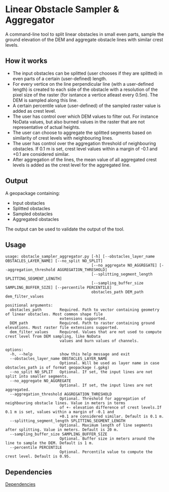 # Linear Obstacle Sampler & Aggregator
A command-line tool to split linear obstacles in small even parts, sample the ground elevation of the DEM and aggregate obstacle lines with similar crest levels.

## How it works
* The input obstacles can be splitted (user chooses if they are splitted) in even parts of a certain (user-defined) length.
* For every vertice on the line perpendicular line (with a user-defined length) is created to each side of the obstacle with a resolution of the pixel size of the raster (for isntance a vertice atleast every 0.5m). The DEM is sampled along this line.
* A certain percentile value (user-defined) of the sampled raster value is added as crest level.
* The user has control over which DEM values to filter out. For instance NoData values, but also burned values in the raster that are not representative of actual heights.
* The user can choose to aggregate the splitted segments based on similarity of crest levels with neighbouring lines.
* The user has control over the aggregation threshold of neighbouring obstacles. If 0.1 m is set, crest level values within a margin of -0.1 and +0.1 are considered similar.
* After aggregation of the lines, the mean value of all aggregated crest levels is added as the crest level for the aggregated line.

## Output
A geopackage containing:
* Input obstacles
* Splitted obstacles
* Sampled obstacles
* Aggregated obstacles

The output can be used to validate the output of the tool.

## Usage
```
usage: obstacle_sampler_aggregator.py [-h] [--obstacles_layer_name OBSTACLES_LAYER_NAME] [--no_split NO_SPLIT]
                                      [--no_aggregate NO_AGGREGATE] [--aggregation_threshold AGGREGATION_THRESHOLD]
                                      [--splitting_segment_length SPLITTING_SEGMENT_LENGTH]
                                      [--sampling_buffer_size SAMPLING_BUFFER_SIZE] [--percentile PERCENTILE]
                                      obstacles_path DEM_path dem_filter_values

positional arguments:
  obstacles_path        Required. Path to vector containing geometry of linear obstacles. Most common shape file
                        extensions supported.
  DEM_path              Required. Path to raster containing ground elevations. Most raster file extensions supported.
  dem_filter_values     Required. Values that are not used to compute crest level from DEM sampling, like NoData
                        values and burn values of channels.

options:
  -h, --help            show this help message and exit
  --obstacles_layer_name OBSTACLES_LAYER_NAME
                        Optional. Will be used as layer name in case obstacles_path is of format geopackage (.gpkg)
  --no_split NO_SPLIT   Optional. If set, the input lines are not split into smaller segments.
  --no_aggregate NO_AGGREGATE
                        Optional. If set, the input lines are not aggregated.
  --aggregation_threshold AGGREGATION_THRESHOLD
                        Optional. Threshold for aggregation of neighbouring obstacle lines. Value in meters in terms
                        of +- elevation difference of crest levels.If 0.1 m is set, values within a margin of -0.1 and
                        +0.1 are considered similar. Default is 0.1 m.
  --splitting_segment_length SPLITTING_SEGMENT_LENGTH
                        Optional. Maximum length of line segments after splitting. Value in meters. Default is 20 m.
  --sampling_buffer_size SAMPLING_BUFFER_SIZE
                        Optional. Buffer size in meters around the line to sample the DEM. Default is 1 m.
  --percentile PERCENTILE
                        Optional. Percentile value to compute the crest level. Default is 0.95.
```

## Dependencies
[Dependencies](dep)



